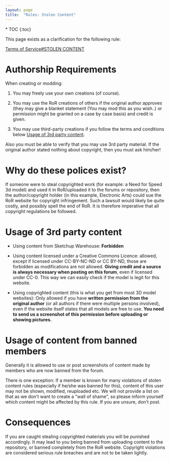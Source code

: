 ```yaml
---
layout: page
title:  "Rules: Stolen Content"
---
```


<div class="toc" markdown="1">
  * TOC
  {:toc}
</div>

This page exists as a clarification for the following rule: 

[Terms of Service#STOLEN CONTENT](/rules/terms-of-service/#stolen-content)

# Authorship Requirements

When creating or modding: 

1. You may freely use your own creations (of course). 

2. You may use the RoR creations of others if the original author approves (they may give a blanket statement (You may mod this as you wish..) or permission might be granted on a case by case basis) and credit is given. 

3. You may use third-party creations if you follow the terms and conditions below [Usage of 3rd party content](#usage-of-3rd-party-content).

Also you must be able to verify that you may use 3rd party material. If the original author stated nothing about copyright, then you must ask him/her! 

# Why do these polices exist?

If someone were to steal copyrighted work (for example: a Need for Speed 3d model) and used it in RoR/uploaded it to the forums or repository, 
then the author/copyright holder (in this example, Electronic Arts) could sue the RoR website for copyright infringement. 
Such a lawsuit would likely be quite costly, and possibly spell the end of RoR. 
It is therefore imperative that all copyright regulations be followed.

# Usage of 3rd party content

- Using content from Sketchup Warehouse: **Forbidden**

- Using content licensed under a Creative Commons Licence: allowed, except if licensed under CC-BY-NC-ND or CC BY-ND, those are forbidden as modifications are not allowed. **Giving credit and a source is always necessary when posting on this forum**, even if licensed under CC-0. This way we can easily check if the model is legit for this website.

- Using copyrighted content (this is what you get from most 3D model websites): Only allowed if you have **written permission from the original author** (or all authors if there were multiple persons involved), even if the website itself states that all models are free to use. **You need to send us a screenshot of this permission before uploading or showing pictures.**

# Usage of content from banned members

Generally it is allowed to use or post screenshots of content made by members who are now banned from the forum. 

There is one exception: If a member is known for many violations of stolen content rules (especially if he/she was banned for this), content of this user may not be shown, modified, reuploaded etc. We will not provide a list on that as we don't want to create a "wall of shame", so please inform yourself which content might be affected by this rule. If you are unsure, don't post.

# Consequences

If you are caught stealing copyrighted materials you will be punished accordingly. It may lead to you being banned from uploading content to the repository, or banned completely from the RoR website. Copyright violations are considered serious rule breaches and are not to be taken lightly.
